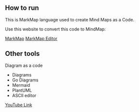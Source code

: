 ## How to run

This is MarkMap language used to create Mind Maps as a Code.

Use this website to convert this code to MindMap: 

[MarkMap](https://markmap.js.org)
[MarkMap Editor](https://markmap.js.org/repl)


## Other tools
Diagram as a code

- Diagrams
- Go Diagrams
- Mermaid
- PlantUML
- ASCII editor

[YouTube Link](https://www.youtube.com/watch?v=jCd6XfWLZsg)

